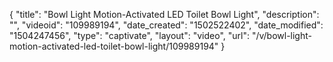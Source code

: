 {
    "title": "Bowl Light Motion-Activated LED Toilet Bowl Light",
    "description": "",
    "videoid": "109989194",
    "date_created": "1502522402",
    "date_modified": "1504247456",
    "type": "captivate",
    "layout": "video",
    "url": "\/v\/bowl-light-motion-activated-led-toilet-bowl-light\/109989194"
}